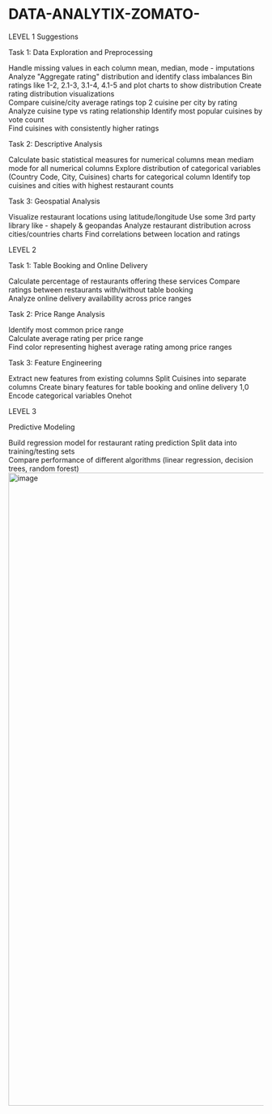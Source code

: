 # DATA-ANALYTIX-ZOMATO-
LEVEL 1	Suggestions
	
Task 1: Data Exploration and Preprocessing	
	
	
Handle missing values in each column	mean, median, mode - imputations
Analyze "Aggregate rating" distribution and identify class imbalances	Bin ratings like 1-2, 2.1-3, 3.1-4, 4.1-5 and plot charts to show distribution
Create rating distribution visualizations	
Compare cuisine/city average ratings	top 2 cuisine per city by rating
Analyze cuisine type vs rating relationship	
Identify most popular cuisines by vote count	
Find cuisines with consistently higher ratings	
	
Task 2: Descriptive Analysis	
	
Calculate basic statistical measures for numerical columns	mean mediam mode for all numerical columns
Explore distribution of categorical variables (Country Code, City, Cuisines)	charts for categorical column
Identify top cuisines and cities with highest restaurant counts	
	
Task 3: Geospatial Analysis	
	
Visualize restaurant locations using latitude/longitude	Use some 3rd party library like - shapely & geopandas
Analyze restaurant distribution across cities/countries	charts
Find correlations between location and ratings	
	
LEVEL 2	
	
Task 1: Table Booking and Online Delivery	
	
Calculate percentage of restaurants offering these services	
Compare ratings between restaurants with/without table booking	
Analyze online delivery availability across price ranges	
	
Task 2: Price Range Analysis	
	
Identify most common price range	
Calculate average rating per price range	
Find color representing highest average rating among price ranges	
	
Task 3: Feature Engineering	
	
Extract new features from existing columns	Split Cuisines into separate columns
Create binary features for table booking and online delivery	1,0
Encode categorical variables	Onehot
	
LEVEL 3	
	
Predictive Modeling	
	
Build regression model for restaurant rating prediction	
Split data into training/testing sets	
Compare performance of different algorithms (linear regression, decision trees, random forest)	
<img width="992" height="1250" alt="image" src="https://github.com/user-attachments/assets/82cd0a20-f17f-42e8-b2fb-584788209e9c" />
